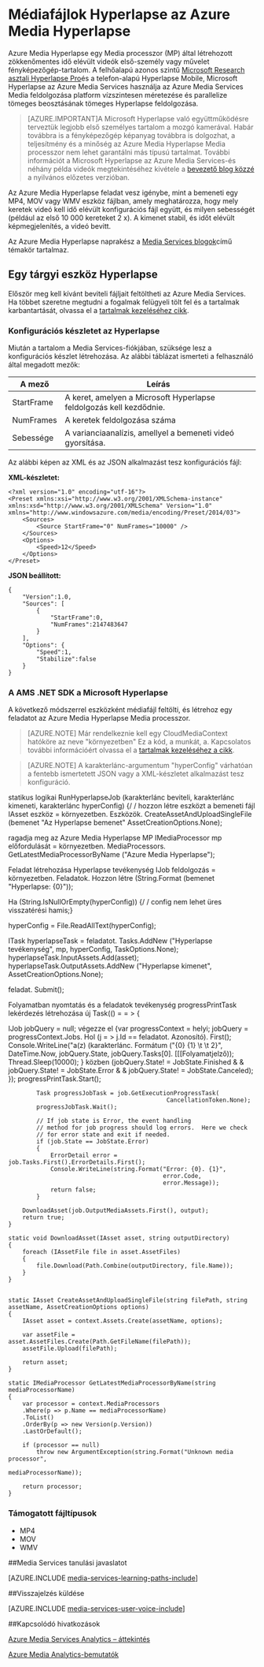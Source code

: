 <properties
    pageTitle="Médiafájlok Hyperlapse az Azure Media Hyperlapse |} Microsoft Azure"
    description="Azure Media Hyperlapse zökkenőmentes idő elévült videók első-személy vagy művelet-kamera tartalmat hoz létre. Ez a témakör bemutatja, hogyan Media indexelő használja."
    services="media-services"
    documentationCenter=""
    authors="asolanki"
    manager="johndeu"
    editor=""/>

<tags
    ms.service="media-services"
    ms.workload="media"
    ms.tgt_pltfrm="na"
    ms.devlang="dotnet"
    ms.topic="article"
    ms.date="09/19/2016"  
    ms.author="adsolank"/>


# <a name="hyperlapse-media-files-with-azure-media-hyperlapse"></a>Médiafájlok Hyperlapse az Azure Media Hyperlapse

Azure Media Hyperlapse egy Media processzor (MP) által létrehozott zökkenőmentes idő elévült videók első-személy vagy művelet fényképezőgép-tartalom.  A felhőalapú azonos szintű [Microsoft Research asztali Hyperlapse Pro](http://aka.ms/hyperlapse)és a telefon-alapú Hyperlapse Mobile, Microsoft Hyperlapse az Azure Media Services használja az Azure Media Services Media feldolgozása platform vízszintesen méretezése és parallelize tömeges beosztásának tömeges Hyperlapse feldolgozása.

>[AZURE.IMPORTANT]A Microsoft Hyperlapse való együttműködésre terveztük legjobb első személyes tartalom a mozgó kamerával.  Habár továbbra is a fényképezőgép képanyag továbbra is dolgozhat, a teljesítmény és a minőség az Azure Media Hyperlapse Media processzor nem lehet garantálni más típusú tartalmat.  További információt a Microsoft Hyperlapse az Azure Media Services-és néhány példa videók megtekintéséhez kivétele a [bevezető blog közzé](http://aka.ms/azurehyperlapseblog) a nyilvános előzetes verzióban.

Az Azure Media Hyperlapse feladat vesz igénybe, mint a bemeneti egy MP4, MOV vagy WMV eszköz fájlban, amely meghatározza, hogy mely keretek videó kell idő elévült konfigurációs fájl együtt, és milyen sebességét (például az első 10 000 kereteket 2 x).  A kimenet stabil, és időt elévült képmegjelenítés, a videó bevitt.

Az Azure Media Hyperlapse naprakész a [Media Services blogok](https://azure.microsoft.com/blog/topics/media-services/)című témakör tartalmaz.

## <a name="hyperlapse-an-asset"></a>Egy tárgyi eszköz Hyperlapse

Először meg kell kívánt beviteli fájljait feltöltheti az Azure Media Services.  Ha többet szeretne megtudni a fogalmak felügyeli tölt fel és a tartalmak karbantartását, olvassa el a [tartalmak kezeléséhez cikk](media-services-portal-vod-get-started.md).

###  <a id="configuration"></a>Konfigurációs készletet az Hyperlapse

Miután a tartalom a Media Services-fiókjában, szüksége lesz a konfigurációs készlet létrehozása.  Az alábbi táblázat ismerteti a felhasználó által megadott mezők:

 A mező | Leírás
-------|-------------
StartFrame|A keret, amelyen a Microsoft Hyperlapse feldolgozás kell kezdődnie.
NumFrames|A keretek feldolgozása száma
Sebessége|A varianciaanalízis, amellyel a bemeneti videó gyorsítása.

Az alábbi képen az XML és az JSON alkalmazást tesz konfigurációs fájl:

**XML-készletet:**

    <?xml version="1.0" encoding="utf-16"?>
    <Preset xmlns:xsi="http://www.w3.org/2001/XMLSchema-instance" xmlns:xsd="http://www.w3.org/2001/XMLSchema" Version="1.0" xmlns="http://www.windowsazure.com/media/encoding/Preset/2014/03">
        <Sources>
            <Source StartFrame="0" NumFrames="10000" />
        </Sources>
        <Options>
            <Speed>12</Speed>
        </Options>
    </Preset>

**JSON beállított:**

    {
        "Version":1.0,
        "Sources": [
            {
                "StartFrame":0,
                "NumFrames":2147483647
            }
        ],
        "Options": {
            "Speed":1,
            "Stabilize":false
        }
    }

###  <a id="sample_code"></a>A AMS .NET SDK a Microsoft Hyperlapse

A következő módszerrel eszközként médiafájl feltölti, és létrehoz egy feladatot az Azure Media Hyperlapse Media processzor.

> [AZURE.NOTE] Már rendelkeznie kell egy CloudMediaContext hatóköre az neve "környezetben" Ez a kód, a munkát, a.  Kapcsolatos további információért olvassa el a [tartalmak kezeléséhez a cikk](media-services-dotnet-get-started.md).

> [AZURE.NOTE] A karakterlánc-argumentum "hyperConfig" várhatóan a fentebb ismertetett JSON vagy a XML-készletet alkalmazást tesz konfiguráció.

statikus logikai RunHyperlapseJob (karakterlánc beviteli, karakterlánc kimeneti, karakterlánc hyperConfig) {/ / hozzon létre eszközt a bemeneti fájl IAsset eszköz = környezetben. Eszközök. CreateAssetAndUploadSingleFile (bemenet "Az Hyperlapse bemenet" AssetCreationOptions.None);

ragadja meg az Azure Media Hyperlapse MP IMediaProcessor mp előfordulását = környezetben. MediaProcessors. GetLatestMediaProcessorByName ("Azure Media Hyperlapse");

Feladat létrehozása Hyperlapse tevékenység IJob feldolgozás = környezetben. Feladatok. Hozzon létre (String.Format (bemenet "Hyperlapse: {0}"));

Ha (String.IsNullOrEmpty(hyperConfig)) {/ / config nem lehet üres visszatérési hamis;}

hyperConfig = File.ReadAllText(hyperConfig);

ITask hyperlapseTask = feladatot. Tasks.AddNew ("Hyperlapse tevékenység", mp, hyperConfig, TaskOptions.None); hyperlapseTask.InputAssets.Add(asset); hyperlapseTask.OutputAssets.AddNew ("Hyperlapse kimenet", AssetCreationOptions.None);


feladat. Submit();

Folyamatban nyomtatás és a feladatok tevékenység progressPrintTask lekérdezés létrehozása új Task(() = = > {

IJob jobQuery = null; végezze el {var progressContext = helyi; jobQuery = progressContext.Jobs. Hol (j = > j.Id == feladatot. Azonosító). First(); Console.WriteLine("a(z) (karakterlánc. Formátum ("{0} {1} \t \t 2}", DateTime.Now, jobQuery.State, jobQuery.Tasks[0]. [[[Folyamatjelző)); Thread.Sleep(10000); } közben (jobQuery.State! = JobState.Finished & & jobQuery.State! = JobState.Error & & jobQuery.State! = JobState.Canceled); }); progressPrintTask.Start();

            Task progressJobTask = job.GetExecutionProgressTask(
                                                 CancellationToken.None);
            progressJobTask.Wait();

            // If job state is Error, the event handling
            // method for job progress should log errors.  Here we check
            // for error state and exit if needed.
            if (job.State == JobState.Error)
            {
                ErrorDetail error = job.Tasks.First().ErrorDetails.First();
                Console.WriteLine(string.Format("Error: {0}. {1}",
                                                error.Code,
                                                error.Message));  
                return false;                  
            }

        DownloadAsset(job.OutputMediaAssets.First(), output);
        return true;
    }

    static void DownloadAsset(IAsset asset, string outputDirectory)
    {
        foreach (IAssetFile file in asset.AssetFiles)
        {
            file.Download(Path.Combine(outputDirectory, file.Name));
        }
    }


    static IAsset CreateAssetAndUploadSingleFile(string filePath, string assetName, AssetCreationOptions options)
    {
        IAsset asset = context.Assets.Create(assetName, options);

        var assetFile = asset.AssetFiles.Create(Path.GetFileName(filePath));
        assetFile.Upload(filePath);

        return asset;
    }

    static IMediaProcessor GetLatestMediaProcessorByName(string mediaProcessorName)
    {
        var processor = context.MediaProcessors
        .Where(p => p.Name == mediaProcessorName)
        .ToList()
        .OrderBy(p => new Version(p.Version))
        .LastOrDefault();

        if (processor == null)
            throw new ArgumentException(string.Format("Unknown media processor",
                                                       mediaProcessorName));

        return processor;
    }

### <a id="file_types"></a>Támogatott fájltípusok

- MP4
- MOV
- WMV



##<a name="media-services-learning-paths"></a>Media Services tanulási javaslatot

[AZURE.INCLUDE [media-services-learning-paths-include](../../includes/media-services-learning-paths-include.md)]

##<a name="provide-feedback"></a>Visszajelzés küldése

[AZURE.INCLUDE [media-services-user-voice-include](../../includes/media-services-user-voice-include.md)]


##<a name="related-links"></a>Kapcsolódó hivatkozások

[Azure Media Services Analytics – áttekintés](media-services-analytics-overview.md)

[Azure Media Analytics-bemutatók](http://azuremedialabs.azurewebsites.net/demos/Analytics.html)
